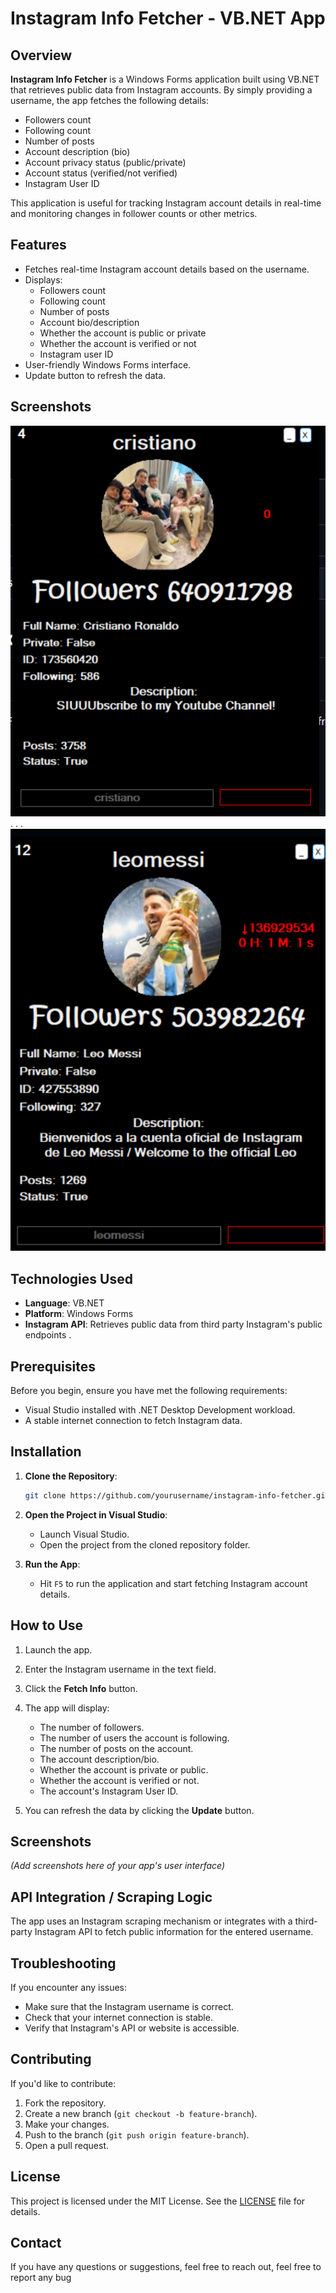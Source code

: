 # Instagram Info Fetcher - VB.NET App

## Overview

**Instagram Info Fetcher** is a Windows Forms application built using VB.NET that retrieves public data from Instagram accounts. By simply providing a username, the app fetches the following details:

- Followers count
- Following count
- Number of posts
- Account description (bio)
- Account privacy status (public/private)
- Account status (verified/not verified)
- Instagram User ID

This application is useful for tracking Instagram account details in real-time and monitoring changes in follower counts or other metrics.

## Features

- Fetches real-time Instagram account details based on the username.
- Displays:
  - Followers count
  - Following count
  - Number of posts
  - Account bio/description
  - Whether the account is public or private
  - Whether the account is verified or not
  - Instagram user ID
- User-friendly Windows Forms interface.
- Update button to refresh the data.
## Screenshots
![Screenshot](cristiano.png) 
.
.
.
![Screenshot](leo.png)

## Technologies Used

- **Language**: VB.NET
- **Platform**: Windows Forms
- **Instagram API**: Retrieves public data from third party  Instagram's public endpoints .

## Prerequisites

Before you begin, ensure you have met the following requirements:

- Visual Studio installed with .NET Desktop Development workload.
- A stable internet connection to fetch Instagram data.

## Installation

1. **Clone the Repository**:
    ```bash
    git clone https://github.com/yourusername/instagram-info-fetcher.git
    ```

2. **Open the Project in Visual Studio**:
    - Launch Visual Studio.
    - Open the project from the cloned repository folder.



3. **Run the App**:
    - Hit `F5` to run the application and start fetching Instagram account details.

## How to Use

1. Launch the app.
2. Enter the Instagram username in the text field.
3. Click the **Fetch Info** button.
4. The app will display:
   - The number of followers.
   - The number of users the account is following.
   - The number of posts on the account.
   - The account description/bio.
   - Whether the account is private or public.
   - Whether the account is verified or not.
   - The account's Instagram User ID.

5. You can refresh the data by clicking the **Update** button.

## Screenshots

_(Add screenshots here of your app's user interface)_

## API Integration / Scraping Logic

The app uses an Instagram scraping mechanism or integrates with a third-party Instagram API to fetch public information for the entered username.



## Troubleshooting

If you encounter any issues:
- Make sure that the Instagram username is correct.
- Check that your internet connection is stable.
- Verify that Instagram's API or website is accessible.

## Contributing

If you'd like to contribute:
1. Fork the repository.
2. Create a new branch (`git checkout -b feature-branch`).
3. Make your changes.
4. Push to the branch (`git push origin feature-branch`).
5. Open a pull request.

## License

This project is licensed under the MIT License. See the [LICENSE](LICENSE) file for details.

## Contact

If you have any questions or suggestions, feel free to reach out, feel free to report any bug

